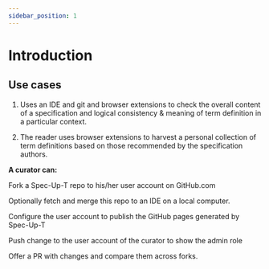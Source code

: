 ```yaml
---
sidebar_position: 1
---
```


# Introduction

## Use cases

1. Uses an IDE and git and browser extensions to check the overall content of a specification and logical consistency & meaning of term definition in a particular context.

2. The reader uses browser extensions to harvest a personal collection of term definitions based on those recommended by the specification authors.

**A curator can:**

Fork a Spec-Up-T repo to his/her user account on GitHub.com

Optionally fetch and merge this repo to an IDE on a local computer.

Configure the user account to publish the GitHub pages generated by Spec-Up-T

Push change to the user account of the curator to show the admin role

Offer a PR with changes and compare them across forks.
